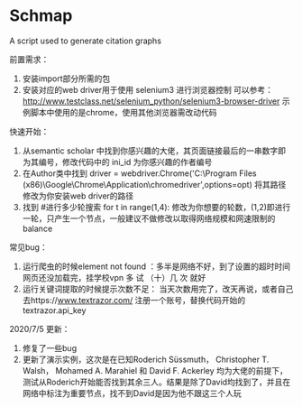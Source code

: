 # Schmap
A script used to generate citation graphs

前置需求：
1. 安装import部分所需的包
2. 安装对应的web driver用于使用 selenium3 进行浏览器控制 可以参考：http://www.testclass.net/selenium_python/selenium3-browser-driver 示例脚本中使用的是chrome，使用其他浏览器需改动代码

快速开始：
1. 从semantic scholar 中找到你感兴趣的大佬，其页面链接最后的一串数字即为其编号，修改代码中的 ini_id 为你感兴趣的作者编号
2. 在Author类中找到 driver = webdriver.Chrome('C:\Program Files (x86)\Google\Chrome\Application\chromedriver',options=opt) 将其路径修改为你安装web driver的路径
3. 找到 #进行多少轮搜索 for t in range(1,4): 修改为你想要的轮数，(1,2)即进行一轮，只产生一个节点，一般建议不做修改以取得网络规模和网速限制的balance

常见bug：
1. 运行爬虫的时候element not found ：多半是网络不好，到了设置的超时时间网页还没加载完，挂学校vpn 多 试 （十）几 次 就好
2. 运行关键词提取的时候提示次数不足： 当天次数用完了，改天再说，或者自己去https://www.textrazor.com/ 注册一个账号，替换代码开始的textrazor.api_key


2020/7/5 更新：
1. 修复了一些bug
2. 更新了演示实例，这次是在已知Roderich Süssmuth， Christopher T. Walsh， Mohamed A. Marahiel 和 David F. Ackerley 均为大佬的前提下，测试从Roderich开始能否找到其余三人。结果是除了David均找到了，并且在网络中标注为重要节点，找不到David是因为他不跟这三个人玩
